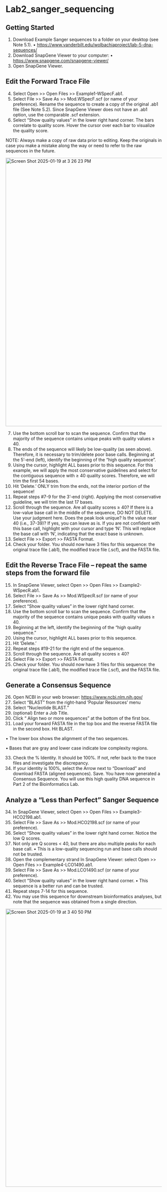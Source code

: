 # Lab2_sanger_sequencing

## Getting Started
1. Download Example Sanger sequences to a folder on your desktop (see Note 5.1).
• https://www.vanderbilt.edu/wolbachiaproject/lab-5-dna-sequences/
2. Download SnapGene Viewer to your computer:
• https://www.snapgene.com/snapgene-viewer/
3. Open SnapGene Viewer.


## Edit the Forward Trace File

4. Select Open >> Open Files >> Example1-WSpecF.ab1.
5. Select File >> Save As >> Mod.WSpecF.scf (or name of your preference). Rename the sequence to create a copy of the original .ab1 file (See Note 5.2). Since SnapGene Viewer does not have an .ab1 option, use the comparable .scf extension.
6. Select “Show quality values” in the lower right hand corner. The bars correlate to quality score. Hover the cursor over each bar to visualize the quality score.

NOTE: Always make a copy of raw data prior to editing. Keep the originals in case you make a mistake along the way or need to refer to the raw sequences in the future.

<img width="863" alt="Screen Shot 2025-01-19 at 3 26 23 PM" src="https://github.com/user-attachments/assets/4e644e82-3c7a-4739-a270-53c5b0272863" />


7. Use the bottom scroll bar to scan the sequence. Confirm that the majority of the sequence contains unique peaks with quality values ≥ 40.
8. The ends of the sequence will likely be low-quality (as seen above). Therefore, it is necessary to trim/delete poor base calls. Beginning at the 5’-end (left), identify the beginning of the “high quality sequence”.
9. Using the cursor, highlight ALL bases prior to this sequence. For this example, we will apply the most conservative guidelines and select for the contiguous sequence with ≥ 40 quality scores. Therefore, we will trim the first 54 bases.
10. Hit ‘Delete.’ ONLY trim from the ends, not the interior portion of the sequence!
11. Repeat steps #7-9 for the 3’-end (right). Applying the most conservative guideline, we will trim the last 17 bases.
12. Scroll through the sequence. Are all quality scores ≥ 40? If there is a low-value base call in the middle of the sequence, DO NOT DELETE. Use your judgment here. Does the peak look unique? Is the value near 40 (i.e., 37-39)? If yes, you can leave as is. If you are not confident with this base call, highlight with your cursor and type ‘N’. This will replace the base call with ‘N’, indicating that the exact base is unknown.
13. Select File >> Export >> FASTA Format.
14. Check your folder. You should now have 3 files for this sequence: the original trace file (.ab1), the modified trace file (.scf), and the FASTA file.

## Edit the Reverse Trace File – repeat the same steps from the forward file

15. In SnapGene Viewer, select Open >> Open Files >> Example2-WSpecR.ab1.
16. Select File >> Save As >> Mod.WSpecR.scf (or name of your preference).
17. Select “Show quality values” in the lower right hand corner.
18. Use the bottom scroll bar to scan the sequence. Confirm that the majority of the sequence
contains unique peaks with quality values ≥ 40.
19. Beginning at the left, identify the beginning of the “high quality sequence.”
20. Using the cursor, highlight ALL bases prior to this sequence.
21. Hit ‘Delete.’
22. Repeat steps #19-21 for the right end of the sequence.
23. Scroll through the sequence. Are all quality scores ≥ 40?
24. Select File >> Export >> FASTA Format.
25. Check your folder. You should now have 3 files for this sequence: the original trace file (.ab1), the modified trace file (.scf), and the FASTA file.

## Generate a Consensus Sequence

26. Open NCBI in your web browser: https://www.ncbi.nlm.nih.gov/
27. Select “BLAST” from the right-hand ‘Popular Resources’ menu
28. Select “Nucleotide BLAST.”
29. (optional) Enter a Job Title.
30. Click “ Align two or more sequences” at the bottom of the first box.
31. Load your forward FASTA file in the top box and the reverse FASTA file in the second box. Hit BLAST.

• The lower box shows the alignment of the two sequences.

• Bases that are gray and lower case indicate low complexity regions.

33. Check the % Identity. It should be 100%. If not, refer back to the trace files and investigate the discrepancy.
34. If your identity is 100%, select the Arrow next to “Download” and download FASTA (aligned sequences). Save. You have now generated a Consensus Sequence. You will use this high quality DNA sequence in Part 2 of the Bioinformatics Lab.

## Analyze a “Less than Perfect” Sanger Sequence

34. In SnapGene Viewer, select Open >> Open Files >> Example3-HCO2198.ab1.
35. Select File >> Save As >> Mod.HCO2198.scf (or name of your preference).
36. Select “Show quality values” in the lower right hand corner. Notice the low Q scores.
37. Not only are Q scores < 40, but there are also multiple peaks for each base call.
• This is a low-quality sequencing run and base calls should not be trusted.
38. Open the complementary strand In SnapGene Viewer: select Open >> Open Files >> Example4-LCO1490.ab1.
39. Select File >> Save As >> Mod.LCO1490.scf (or name of your preference).
40. Select “Show quality values” in the lower right hand corner.
• This sequence is a better run and can be trusted.
41. Repeat steps 7-14 for this sequence.
42. You may use this sequence for downstream bioinformatics analyses, but note that the sequence was obtained from a single direction.
<img width="894" alt="Screen Shot 2025-01-19 at 3 40 50 PM" src="https://github.com/user-attachments/assets/956796bd-3ed3-4da7-8e66-f22531f1677c" />

